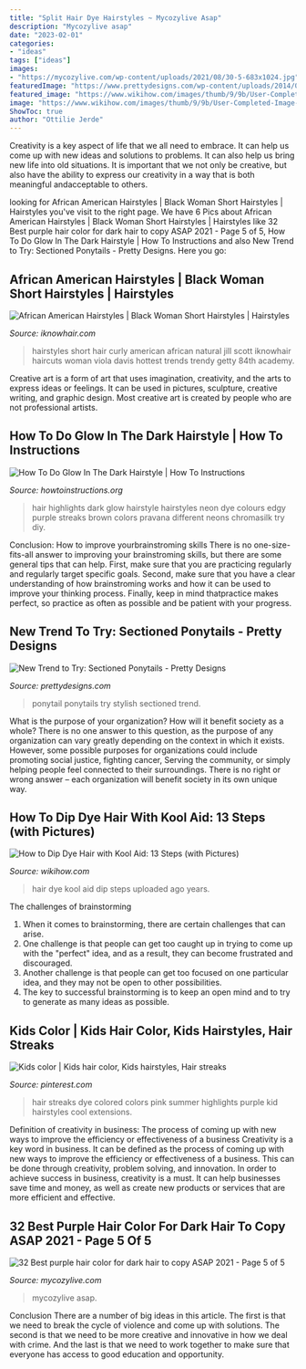 ```yaml
---
title: "Split Hair Dye Hairstyles ~ Mycozylive Asap"
description: "Mycozylive asap"
date: "2023-02-01"
categories:
- "ideas"
tags: ["ideas"]
images:
- "https://mycozylive.com/wp-content/uploads/2021/08/30-5-683x1024.jpg"
featuredImage: "https://www.prettydesigns.com/wp-content/uploads/2014/07/Stylish-Ponytail.jpg"
featured_image: "https://www.wikihow.com/images/thumb/9/9b/User-Completed-Image-Dip-Dye-Hair-with-Kool-Aid-2016.09.14-20.26.56.0.png/670px-User-Completed-Image-Dip-Dye-Hair-with-Kool-Aid-2016.09.14-20.26.56.0.png"
image: "https://www.wikihow.com/images/thumb/9/9b/User-Completed-Image-Dip-Dye-Hair-with-Kool-Aid-2016.09.14-20.26.56.0.png/670px-User-Completed-Image-Dip-Dye-Hair-with-Kool-Aid-2016.09.14-20.26.56.0.png"
ShowToc: true
author: "Ottilie Jerde"
---
```



Creativity is a key aspect of life that we all need to embrace. It can help us come up with new ideas and solutions to problems. It can also help us bring new life into old situations. It is important that we not only be creative, but also have the ability to express our creativity in a way that is both meaningful andacceptable to others.

	

		
looking for African American Hairstyles | Black Woman Short Hairstyles | Hairstyles you've visit to the right page. We have 6 Pics about African American Hairstyles | Black Woman Short Hairstyles | Hairstyles like 32 Best purple hair color for dark hair to copy ASAP 2021 - Page 5 of 5, How To Do Glow In The Dark Hairstyle | How To Instructions and also New Trend to Try: Sectioned Ponytails - Pretty Designs. Here you go:
		
    
## African American Hairstyles | Black Woman Short Hairstyles | Hairstyles

<img loading=lazy src="http://www.iknowhair.com/wp-content/uploads/Short-Hairstyles-For-Black-Women007.jpg" onerror="this.onerror=null;this.src='https://tse2.mm.bing.net/th?id=OIP.9b1EoTwYkQU_qP8uqew4zAHaKu&amp;pid=15.1';" alt="African American Hairstyles | Black Woman Short Hairstyles | Hairstyles">

_Source: iknowhair.com_

>hairstyles short hair curly american african natural jill scott iknowhair haircuts woman viola davis hottest trends trendy getty 84th academy. 

	

Creative art is a form of art that uses imagination, creativity, and the arts to express ideas or feelings. It can be used in pictures, sculpture, creative writing, and graphic design. Most creative art is created by people who are not professional artists.

    
## How To Do Glow In The Dark Hairstyle | How To Instructions

<img loading=lazy src="http://www.howtoinstructions.org/wp-content/uploads/2016/11/How-To-Do-Glow-In-The-Dark-Hairstyle-2.jpg" onerror="this.onerror=null;this.src='https://tse2.mm.bing.net/th?id=OIP.WoGygrDvBuZjcfJwQOl71AHaJ-&amp;pid=15.1';" alt="How To Do Glow In The Dark Hairstyle | How To Instructions">

_Source: howtoinstructions.org_

>hair highlights dark glow hairstyle hairstyles neon dye colours edgy purple streaks brown colors pravana different neons chromasilk try diy. 

	

Conclusion: How to improve yourbrainstroming skills
There is no one-size-fits-all answer to improving your brainstroming skills, but there are some general tips that can help. First, make sure that you are practicing regularly and regularly target specific goals. Second, make sure that you have a clear understanding of how brainstroming works and how it can be used to improve your thinking process. Finally, keep in mind thatpractice makes perfect, so practice as often as possible and be patient with your progress.

    
## New Trend To Try: Sectioned Ponytails - Pretty Designs

<img loading=lazy src="https://www.prettydesigns.com/wp-content/uploads/2014/07/Stylish-Ponytail.jpg" onerror="this.onerror=null;this.src='https://tse2.mm.bing.net/th?id=OIP.dO-7-QFhR6fV4_prDYN7BwHaLH&amp;pid=15.1';" alt="New Trend to Try: Sectioned Ponytails - Pretty Designs">

_Source: prettydesigns.com_

>ponytail ponytails try stylish sectioned trend. 

	

What is the purpose of your organization? How will it benefit society as a whole?
There is no one answer to this question, as the purpose of any organization can vary greatly depending on the context in which it exists. However, some possible purposes for organizations could include promoting social justice, fighting cancer, Serving the community, or simply helping people feel connected to their surroundings. There is no right or wrong answer – each organization will benefit society in its own unique way.

    
## How To Dip Dye Hair With Kool Aid: 13 Steps (with Pictures)

<img loading=lazy src="https://www.wikihow.com/images/thumb/9/9b/User-Completed-Image-Dip-Dye-Hair-with-Kool-Aid-2016.09.14-20.26.56.0.png/670px-User-Completed-Image-Dip-Dye-Hair-with-Kool-Aid-2016.09.14-20.26.56.0.png" onerror="this.onerror=null;this.src='https://tse2.mm.bing.net/th?id=OIP.qiWqZDE8R4Nvi6r4oPBjagHaJ3&amp;pid=15.1';" alt="How to Dip Dye Hair with Kool Aid: 13 Steps (with Pictures)">

_Source: wikihow.com_

>hair dye kool aid dip steps uploaded ago years. 

	

The challenges of brainstorming
1. When it comes to brainstorming, there are certain challenges that can arise.
2. One challenge is that people can get too caught up in trying to come up with the "perfect" idea, and as a result, they can become frustrated and discouraged.
3. Another challenge is that people can get too focused on one particular idea, and they may not be open to other possibilities.
4. The key to successful brainstorming is to keep an open mind and to try to generate as many ideas as possible.

    
## Kids Color | Kids Hair Color, Kids Hairstyles, Hair Streaks

<img loading=lazy src="https://i.pinimg.com/736x/fa/5c/55/fa5c55bde91c4e6523ea487c41a9130f--summer-kids-suzanne.jpg" onerror="this.onerror=null;this.src='https://tse2.mm.bing.net/th?id=OIP.ScWObPfamAe0c-JnpBBvIgHaJ4&amp;pid=15.1';" alt="Kids color | Kids hair color, Kids hairstyles, Hair streaks">

_Source: pinterest.com_

>hair streaks dye colored colors pink summer highlights purple kid hairstyles cool extensions. 

	

Definition of creativity in business: The process of coming up with new ways to improve the efficiency or effectiveness of a business
Creativity is a key word in business. It can be defined as the process of coming up with new ways to improve the efficiency or effectiveness of a business. This can be done through creativity, problem solving, and innovation. 
In order to achieve success in business, creativity is a must. It can help businesses save time and money, as well as create new products or services that are more efficient and effective.

    
## 32 Best Purple Hair Color For Dark Hair To Copy ASAP 2021 - Page 5 Of 5

<img loading=lazy src="https://mycozylive.com/wp-content/uploads/2021/08/30-5-683x1024.jpg" onerror="this.onerror=null;this.src='https://tse2.mm.bing.net/th?id=OIP.Bcx2TH0Po4pObjcqtGbbvAHaLG&amp;pid=15.1';" alt="32 Best purple hair color for dark hair to copy ASAP 2021 - Page 5 of 5">

_Source: mycozylive.com_

>mycozylive asap. 

	

Conclusion
There are a number of big ideas in this article. The first is that we need to break the cycle of violence and come up with solutions. The second is that we need to be more creative and innovative in how we deal with crime. And the last is that we need to work together to make sure that everyone has access to good education and opportunity.

